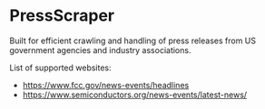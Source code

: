 # PressScraper
Built for efficient crawling and handling of press releases from US government agencies and industry associations. 

List of supported websites:
* https://www.fcc.gov/news-events/headlines
* https://www.semiconductors.org/news-events/latest-news/

